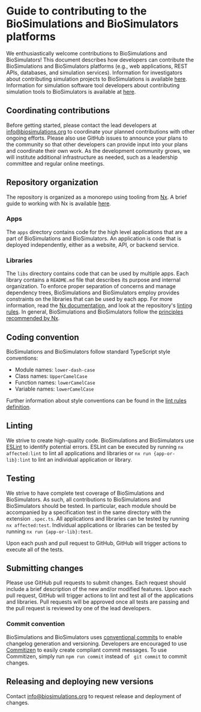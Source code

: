 # Guide to contributing to the BioSimulations and BioSimulators platforms

We enthusiastically welcome contributions to BioSimulations and BioSimulators! This document describes how developers can contribute the BioSimulations and BioSimulators platforms (e.g., web applications, REST APIs, databases, and simulation services). Information for investigators about contributing simulation projects to BioSimulations is available [here](../users/publishing-projects.md). Information for simulation software tool developers about contributing simulation tools to BioSimulators is available at [here](../users/publishing-tools.md).

## Coordinating contributions

Before getting started, please contact the lead developers at [info@biosimulations.org](mailto:info@biosimulations.org) to coordinate your planned contributions with other ongoing efforts. Please also use GitHub issues to announce your plans to the community so that other developers can provide input into your plans and coordinate their own work. As the development community grows, we will institute additional infrastructure as needed, such as a leadership committee and regular online meetings.

## Repository organization

The repository is organized as a monorepo using tooling from [Nx](https://nx.dev/angular/getting-started/why-nx). A brief guide to working with Nx is available [here](./nx-tutorial.md).

### Apps

The `apps` directory contains code for the high level applications that are a part of BioSimulations and BioSimulators. An application is code that is deployed independently, either as a website, API, or backend service.

### Libraries

The `libs` directory contains code that can be used by multiple apps. Each library contains a `README.md` file that describes its purpose and internal organization. To enforce proper separation of concerns and manage dependency trees, BioSimulations and BioSimulators employ provides constraints on the libraries that can be used by each app. For more information, read the [Nx documentation](https://nx.dev/angular/workspace/structure/monorepo-tags), and look at the repository's [linting rules](/.eslintrc). In general, BioSimulations and BioSimulators follow the [principles recommended by Nx](https://nx.dev/angular/guides/monorepo-nx-enterprise).

## Coding convention

BioSimulations and BioSimulators follow standard TypeScript style conventions:

- Module names: `lower-dash-case`
- Class names: `UpperCamelCase`
- Function names: `lowerCamelCase`
- Variable names: `lowerCamelCase`

Further information about style conventions can be found in the [lint rules definition](/.eslintrc).

## Linting

We strive to create high-quality code. BioSimulations and BioSimulators use [ESLint](https://eslint.org/) to identify potential errors. ESLint can be executed by running `nx affected:lint` to lint all applications and libraries or `nx run {app-or-lib}:lint` to lint an individual application or library.

## Testing

We strive to have complete test coverage of BioSimulations and BioSimulators. As such, all contributions to BioSimulations and BioSimulators should be tested. In particular, each module should be accompanied by a specification test in the same directory with the extension `.spec.ts`. All applications and libraries can be tested by running `nx affected:test`. Individual applications or libraries can be tested by running `nx run {app-or-lib}:test`.

Upon each push and pull request to GitHub, GitHub will trigger actions to execute all of the tests.

## Submitting changes

Please use GitHub pull requests to submit changes. Each request should include a brief description of the new and/or modified features. Upon each pull request, GitHub will trigger actions to lint and test all of the applications and libraries. Pull requests will be approved once all tests are passing and the pull request is reviewed by one of the lead developers.

### Commit convention

BioSimulations and BioSimulators uses [conventional commits](https://www.conventionalcommits.org/) to enable changelog generation and versioning. Developers are encouraged to use [Commitizen](http://commitizen.github.io/cz-cli/) to easily create compliant commit messages. To use Commitizen, simply run `npm run commit` instead of ` git commit` to commit changes.

## Releasing and deploying new versions

Contact [info@biosimulations.org](mailto:info@biosimulations.org) to request release and deployment of changes.
